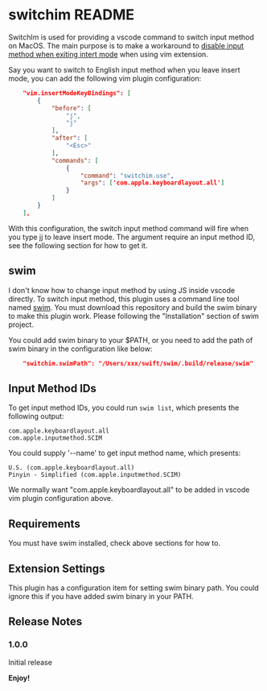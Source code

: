 # switchim README

SwitchIm is used for providing a vscode command to switch input method on MacOS. The main purpose is to make a workaround to [disable input method when exiting intert mode](https://github.com/VSCodeVim/Vim/issues/935) when using vim extension.

Say you want to switch to English input method when you leave insert mode, you can add the following vim plugin configuration:

```json
    "vim.insertModeKeyBindings": [
        {
            "before": [
                "j",
                "j"
            ],
            "after": [
                "<Esc>"
            ],
            "commands": [
                {
                    "command": "switchim.use",
                    "args": ['com.apple.keyboardlayout.all']
                }
            ]
        }
    ],
```

With this configuration, the switch input method command will fire when you type jj to leave insert mode. The argument require an input method ID, see the following section for how to get it.

## swim

I don't know how to change input method by using JS inside vscode directly. To switch input method, this plugin uses a command line tool named [swim](https://github.com/mitsuse/swim). You must download this repository and build the swim binary to make this plugin work. Please following the "Installation" section of swim project.

You could add swim binary to your $PATH, or you need to add the path of swim binary in the configuration like below:

```json
    "switchim.swimPath": "/Users/xxx/swift/swim/.build/release/swim"
```

## Input Method IDs

To get input method IDs, you could run `swim list`, which presents the following output:

```
com.apple.keyboardlayout.all
com.apple.inputmethod.SCIM
```

You could supply '--name' to get input method name, which presents:

```
U.S. (com.apple.keyboardlayout.all)
Pinyin - Simplified (com.apple.inputmethod.SCIM)
```

We normally want "com.apple.keyboardlayout.all" to be added in vscode vim plugin configuration above.

## Requirements

You must have swim installed, check above sections for how to.

## Extension Settings

This plugin has a configuration item for setting swim binary path. You could ignore this if you have added swim binary in your PATH.

## Release Notes


### 1.0.0

Initial release

**Enjoy!**